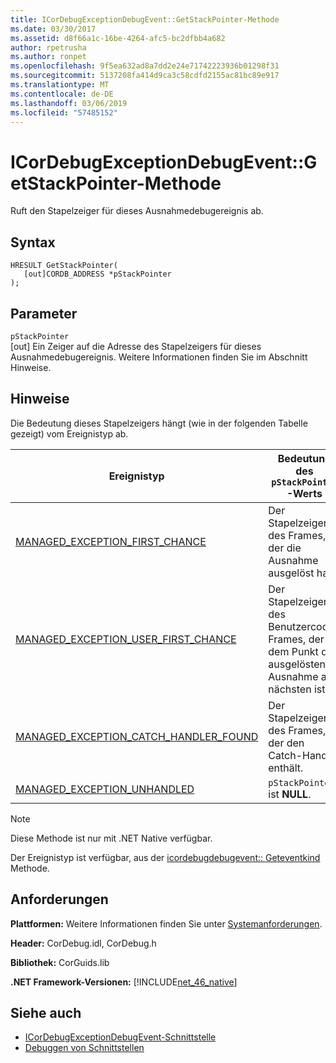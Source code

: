 ```yaml
---
title: ICorDebugExceptionDebugEvent::GetStackPointer-Methode
ms.date: 03/30/2017
ms.assetid: d8f66a1c-16be-4264-afc5-bc2dfbb4a682
author: rpetrusha
ms.author: ronpet
ms.openlocfilehash: 9f5ea632ad8a7dd2e24e71742223936b01298f31
ms.sourcegitcommit: 5137208fa414d9ca3c58cdfd2155ac81bc89e917
ms.translationtype: MT
ms.contentlocale: de-DE
ms.lasthandoff: 03/06/2019
ms.locfileid: "57485152"
---
```

# <a name="icordebugexceptiondebugeventgetstackpointer-method"></a>ICorDebugExceptionDebugEvent::GetStackPointer-Methode
Ruft den Stapelzeiger für dieses Ausnahmedebugereignis ab.  
  
## <a name="syntax"></a>Syntax  
  
```  
HRESULT GetStackPointer(  
   [out]CORDB_ADDRESS *pStackPointer  
);  
```  
  
## <a name="parameters"></a>Parameter  
 `pStackPointer`  
 [out] Ein Zeiger auf die Adresse des Stapelzeigers für dieses Ausnahmedebugereignis. Weitere Informationen finden Sie im Abschnitt Hinweise.  
  
## <a name="remarks"></a>Hinweise  
 Die Bedeutung dieses Stapelzeigers hängt (wie in der folgenden Tabelle gezeigt) vom Ereignistyp ab.  
  
|Ereignistyp|Bedeutung des `pStackPointer`-Werts|  
|----------------|--------------------------------------|  
|[MANAGED_EXCEPTION_FIRST_CHANCE](../../../../docs/framework/unmanaged-api/debugging/cordebugrecordformat-enumeration.md)|Der Stapelzeiger des Frames, der die Ausnahme ausgelöst hat.|  
|[MANAGED_EXCEPTION_USER_FIRST_CHANCE](../../../../docs/framework/unmanaged-api/debugging/cordebugrecordformat-enumeration.md)|Der Stapelzeiger des Benutzercode-Frames, der dem Punkt der ausgelösten Ausnahme am nächsten ist.|  
|[MANAGED_EXCEPTION_CATCH_HANDLER_FOUND](../../../../docs/framework/unmanaged-api/debugging/cordebugrecordformat-enumeration.md)|Der Stapelzeiger des Frames, der den Catch-Handler enthält.|  
|[MANAGED_EXCEPTION_UNHANDLED](../../../../docs/framework/unmanaged-api/debugging/cordebugrecordformat-enumeration.md)|`pStackPointer` ist **NULL**.|  
  
> [!NOTE]
>  Diese Methode ist nur mit .NET Native verfügbar.  
  
 Der Ereignistyp ist verfügbar, aus der [icordebugdebugevent:: Geteventkind](../../../../docs/framework/unmanaged-api/debugging/icordebugdebugevent-geteventkind-method.md) Methode.  
  
## <a name="requirements"></a>Anforderungen  
 **Plattformen:** Weitere Informationen finden Sie unter [Systemanforderungen](../../../../docs/framework/get-started/system-requirements.md).  
  
 **Header:** CorDebug.idl, CorDebug.h  
  
 **Bibliothek:** CorGuids.lib  
  
 **.NET Framework-Versionen:** [!INCLUDE[net_46_native](../../../../includes/net-46-native-md.md)]  
  
## <a name="see-also"></a>Siehe auch
- [ICorDebugExceptionDebugEvent-Schnittstelle](../../../../docs/framework/unmanaged-api/debugging/icordebugexceptiondebugevent-interface.md)
- [Debuggen von Schnittstellen](../../../../docs/framework/unmanaged-api/debugging/debugging-interfaces.md)
